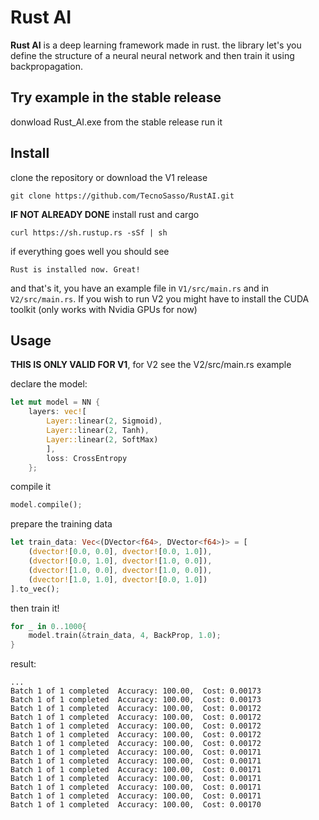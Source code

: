# Rust AI

**Rust AI** is a deep learning framework made in rust. the library let's you define the structure of a neural neural network and then train it using backpropagation.

## Try example in the stable release

donwload Rust_AI.exe from the stable release
run it

## Install

clone the repository or download the V1 release

```console
git clone https://github.com/TecnoSasso/RustAI.git
```

**IF NOT ALREADY DONE** install rust and cargo

```console
curl https://sh.rustup.rs -sSf | sh
```

if everything goes well you should see

```console
Rust is installed now. Great!
```

and that's it, you have an example file in `V1/src/main.rs` and in `V2/src/main.rs`. If you wish to run V2 you might have to install the CUDA toolkit (only works with Nvidia GPUs for now)

## Usage

**THIS IS ONLY VALID FOR V1**, for V2 see the V2/src/main.rs example

declare the model:

```rs
let mut model = NN {
    layers: vec![
        Layer::linear(2, Sigmoid),
        Layer::linear(2, Tanh),
        Layer::linear(2, SoftMax)
        ],
        loss: CrossEntropy
    };
```

compile it

```rs
model.compile();
```

prepare the training data

```rs
let train_data: Vec<(DVector<f64>, DVector<f64>)> = [
    (dvector![0.0, 0.0], dvector![0.0, 1.0]),
    (dvector![0.0, 1.0], dvector![1.0, 0.0]),
    (dvector![1.0, 0.0], dvector![1.0, 0.0]),
    (dvector![1.0, 1.0], dvector![0.0, 1.0])
].to_vec();
```

then train it!

```rs
for _ in 0..1000{
    model.train(&train_data, 4, BackProp, 1.0);
}
```

result:

```console
...
Batch 1 of 1 completed  Accuracy: 100.00,  Cost: 0.00173
Batch 1 of 1 completed  Accuracy: 100.00,  Cost: 0.00173
Batch 1 of 1 completed  Accuracy: 100.00,  Cost: 0.00172
Batch 1 of 1 completed  Accuracy: 100.00,  Cost: 0.00172
Batch 1 of 1 completed  Accuracy: 100.00,  Cost: 0.00172
Batch 1 of 1 completed  Accuracy: 100.00,  Cost: 0.00172
Batch 1 of 1 completed  Accuracy: 100.00,  Cost: 0.00172
Batch 1 of 1 completed  Accuracy: 100.00,  Cost: 0.00171
Batch 1 of 1 completed  Accuracy: 100.00,  Cost: 0.00171
Batch 1 of 1 completed  Accuracy: 100.00,  Cost: 0.00171
Batch 1 of 1 completed  Accuracy: 100.00,  Cost: 0.00171
Batch 1 of 1 completed  Accuracy: 100.00,  Cost: 0.00171
Batch 1 of 1 completed  Accuracy: 100.00,  Cost: 0.00171
Batch 1 of 1 completed  Accuracy: 100.00,  Cost: 0.00170
```
